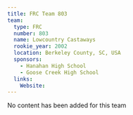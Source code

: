 ```yaml
---
title: FRC Team 803
team:
  type: FRC
  number: 803
  name: Lowcountry Castaways
  rookie_year: 2002
  location: Berkeley County, SC, USA
  sponsors:
    - Hanahan High School
    - Goose Creek High School
  links:
    Website: 
---
```

No content has been added for this team